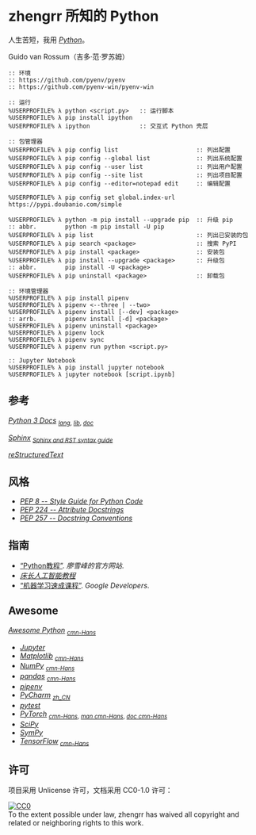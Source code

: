 # zhengrr 所知的 Python

人生苦短，我用 [*Python*](https://python.org "Python, 1991")。

Guido van Rossum（吉多·范·罗苏姆）

```cmder
:: 环境
:: https://github.com/pyenv/pyenv
:: https://github.com/pyenv-win/pyenv-win

:: 运行
%USERPROFILE% λ python <script.py>   :: 运行脚本
%USERPROFILE% λ pip install ipython
%USERPROFILE% λ ipython              :: 交互式 Python 壳层

:: 包管理器
%USERPROFILE% λ pip config list                      :: 列出配置
%USERPROFILE% λ pip config --global list             :: 列出系统配置
%USERPROFILE% λ pip config --user list               :: 列出用户配置
%USERPROFILE% λ pip config --site list               :: 列出项目配置
%USERPROFILE% λ pip config --editor=notepad edit     :: 编辑配置

%USERPROFILE% λ pip config set global.index-url https://pypi.doubanio.com/simple

%USERPROFILE% λ python -m pip install --upgrade pip  :: 升级 pip
:: abbr.        python -m pip install -U pip
%USERPROFILE% λ pip list                             :: 列出已安装的包
%USERPROFILE% λ pip search <package>                 :: 搜索 PyPI
%USERPROFILE% λ pip install <package>                :: 安装包
%USERPROFILE% λ pip install --upgrade <package>      :: 升级包
:: abbr.        pip install -U <package>
%USERPROFILE% λ pip uninstall <package>              :: 卸载包

:: 环境管理器
%USERPROFILE% λ pip install pipenv
%USERPROFILE% λ pipenv <--three | --two>
%USERPROFILE% λ pipenv install [--dev] <package>
:: arrb.        pipenv install [-d] <package>
%USERPROFILE% λ pipenv uninstall <package>
%USERPROFILE% λ pipenv lock
%USERPROFILE% λ pipenv sync
%USERPROFILE% λ pipenv run python <script.py>

:: Jupyter Notebook
%USERPROFILE% λ pip install jupyter notebook
%USERPROFILE% λ jupyter notebook [script.ipynb]
```

## 参考

[*Python 3 Docs*](https://docs.python.org/3/ "Python 3 documentation") <sub>
    [*lang*](https://docs.python.org/3/reference "The Python Language Reference"),
    [*lib*](https://docs.python.org/3/library "The Python Standard Library"),
    [*doc*](https://docs.python.org/3.1/documenting/ "Documenting Python") </sub>

[*Sphinx*](https://www.sphinx-doc.org/) <sub>
    [*Sphinx and RST syntax guide*](https://thomas-cokelaer.info/tutorials/sphinx/) </sub>

[*reStructuredText*](http://docutils.sourceforge.net/rst.html)

## 风格

*   [*PEP 8 -- Style Guide for Python Code*](https://python.org/dev/peps/pep-0008/)
*   [*PEP 224 -- Attribute Docstrings*](https://python.org/dev/peps/pep-0224/)
*   [*PEP 257 -- Docstring Conventions*](https://python.org/dev/peps/pep-0257/)

## 指南

*   [“Python教程”](https://www.liaoxuefeng.com/wiki/0014316089557264a6b348958f449949df42a6d3a2e542c000). *廖雪峰的官方网站*.
*   [*床长人工智能教程*](https://captainbed.net/)
*   [“机器学习速成课程”](https://developers.google.cn/machine-learning/crash-course/). *Google Developers*.

## Awesome

[*Awesome Python*](https://awesome-python.com/) <sub>
    [*cmn-Hans*](http://python.jobbole.com/84464) </sub>

*   [*Jupyter*](https://jupyter.org/)
*   [*Matplotlib*](https://matplotlib.org/) <sub>
        [*cmn-Hans*](https://matplotlib.org.cn/) </sub>
*   [*NumPy*](https://numpy.org/) <sub>
        [*cmn-Hans*](https://numpy.org.cn/) </sub>
*   [*pandas*](https://pandas.pydata.org/) <sub>
        [*cmn-Hans*](https://pypandas.cn/) </sub>
*   [*pipenv*](https://pypi.org/project/pipenv/)
*   [*PyCharm*](https://jetbrains.com/pycharm "一款集成开发环境") <sub>
        [*zh_CN*](https://github.com/pingfangx/jetbrains-in-chinese/tree/master/PyCharm) </sub>
*   [*pytest*](https://pytest.org/)
*   [*PyTorch*](https://pytorch.org/) <sub>
        [*cmn-Hans*](https://pytorch.apachecn.org/),
        [*man cmn-Hans*](https://github.com/zergtant/pytorch-handbook),
        [*doc cmn-Hans*](https://pytorch-cn.readthedocs.io/zh/latest/) </sub>
*   [*SciPy*](https://scipy.org/)
*   [*SymPy*](https://sympy.org/)
*   [*TensorFlow*](https://tensorflow.google.cn) <sub>
        [*cmn-Hans*](http://tensorfly.cn/) </sub>

## 许可

项目采用 Unlicense 许可，文档采用 CC0-1.0 许可：

<p xmlns:dct="https://purl.org/dc/terms/">
  <a rel="license"
     href="https://creativecommons.org/publicdomain/zero/1.0/">
    <img src="https://licensebuttons.net/p/zero/1.0/88x31.png" style="border-style: none;" alt="CC0" />
  </a>
  <br />
  To the extent possible under law,
  <span resource="[_:publisher]" rel="dct:publisher">
    <span property="dct:title">zhengrr</span></span>
  has waived all copyright and related or neighboring rights to this work.
</p>
